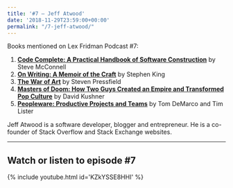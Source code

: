 ```yaml
---
title: '#7 – Jeff Atwood'
date: '2018-11-29T23:59:00+00:00'
permalink: "/7-jeff-atwood/"
---
```


Books mentioned on Lex Fridman Podcast #7:

1. <b><a href="https://amzn.to/3tNwqCh" target="_blank" rel="sponsored noopener noreferrer">Code Complete: A Practical Handbook of Software Construction</a></b> by Steve McConnell
2. <b><a href="https://amzn.to/3Op8Jd6" target="_blank" rel="sponsored noopener noreferrer">On Writing: A Memoir of the Craft</a></b> by Stephen King
3. <b><a href="https://amzn.to/3TSuOSr" target="_blank" rel="sponsored noopener noreferrer">The War of Art</a></b> by Steven Pressfield
4. <b><a href="https://amzn.to/3hY8OIv" target="_blank" rel="sponsored noopener noreferrer">Masters of Doom: How Two Guys Created an Empire and Transformed Pop Culture</a></b> by David Kushner
5. <b><a href="https://amzn.to/3XjDHr2" target="_blank" rel="sponsored noopener noreferrer">Peopleware: Productive Projects and Teams</a></b> by Tom DeMarco and Tim Lister

<!--more-->

Jeff Atwood is a software developer, blogger and entrepreneur. He is a co-founder of Stack Overflow and Stack Exchange websites.

- - - - - -

## Watch or listen to episode #7

{% include youtube.html id='KZkYSSE8HHI' %}